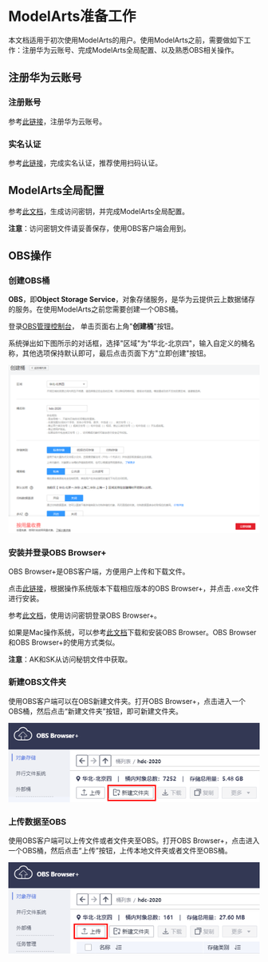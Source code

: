 # ModelArts准备工作
本文档适用于初次使用ModelArts的用户。使用ModelArts之前，需要做如下工作：注册华为云账号、完成ModelArts全局配置、以及熟悉OBS相关操作。

## 注册华为云账号

### 注册账号

参考[此链接](https://support.huaweicloud.com/prepare-modelarts/modelarts_08_0001.html)，注册华为云账号。

### 实名认证

参考[此链接](https://support.huaweicloud.com/usermanual-account/zh-cn_topic_0133456714.html)，完成实名认证，推荐使用扫码认证。

## ModelArts全局配置

参考[此文档](https://support.huaweicloud.com/prepare-modelarts/modelarts_08_0002.html)，生成访问密钥，并完成ModelArts全局配置。

**注意**：访问密钥文件请妥善保存，使用OBS客户端会用到。

## OBS操作

### 创建OBS桶

**OBS**，即**Object Storage Service**，对象存储服务，是华为云提供云上数据储存的服务。在使用ModelArts之前您需要创建一个OBS桶。 

登录[OBS管理控制台](https://storage.huaweicloud.com/obs/#/obs/manager/buckets)， 单击页面右上角"**创建桶**"按钮。

系统弹出如下图所示的对话框，选择"区域"为"华北-北京四"，输入自定义的桶名称，其他选项保持默认即可，最后点击页面下方"立即创建"按钮。 

![create_obs](./img/create_obs.PNG)

### 安装并登录OBS Browser+

OBS Browser+是OBS客户端，方便用户上传和下载文件。

点击[此链接](https://support.huaweicloud.com/browsertg-obs/obs_03_1003.html)，根据操作系统版本下载相应版本的OBS Browser+，并点击`.exe`文件进行安装。

参考[此文档](https://support.huaweicloud.com/browsertg-obs/obs_03_1004.html)，使用访问密钥登录OBS Browser+。

如果是Mac操作系统，可以参考[此文档](https://support.huaweicloud.com/clientogw-obs/zh-cn_topic_0045829055.html)下载和安装OBS Browser。OBS Browser和OBS Browser+的使用方式类似。

**注意**：AK和SK从访问秘钥文件中获取。

### 新建OBS文件夹

使用OBS客户端可以在OBS新建文件夹。打开OBS Browser+，点击进入一个OBS桶，然后点击“新建文件夹”按钮，即可新建文件夹。

![OBS](./img/新建文件夹.png)

### 上传数据至OBS

使用OBS客户端可以上传文件或者文件夹至OBS。打开OBS Browser+，点击进入一个OBS桶，然后点击“上传”按钮，上传本地文件夹或者文件至OBS桶。

![OBS](./img/上传文件夹.png)

